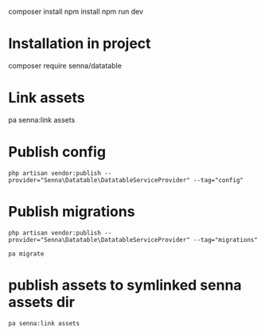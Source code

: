 composer install
npm install
npm run dev

# Installation in project
composer require senna/datatable
# Link assets
pa senna:link assets

# Publish config
```
php artisan vendor:publish --provider="Senna\Datatable\DatatableServiceProvider" --tag="config"
```

# Publish migrations
```
php artisan vendor:publish --provider="Senna\Datatable\DatatableServiceProvider" --tag="migrations"
```

```
pa migrate
```

# publish assets to symlinked senna assets dir
```
pa senna:link assets
```


